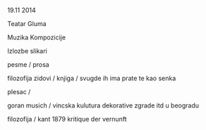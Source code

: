 19.11 2014

Teatar Gluma

Muzika Kompozicije

Izlozbe slikari

pesme / prosa

filozofija
zidovi / knjiga / svugde ih ima prate te kao senka

plesac / 


goran musich / vincska kulutura dekorative zgrade itd u beogradu 

filozofija / kant 1879 kritique der vernunft

